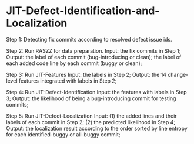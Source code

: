 # JIT-Defect-Identification-and-Localization

Step 1: Detecting fix commits according to resolved defect issue ids. 

Step 2: Run RASZZ for data preparation.
Input: the fix commits in Step 1; 
Output: the label of each commit (bug-introducing or clean);
              the label of each added code line by each commit (buggy or clean);

Step 3: Run JIT-Features
Input: the labels in Step 2;
Output: the 14 change-level features integrated with labels in Step 2; 

Step 4: Run JIT-Defect-Identification
Input: the features with labels in Step 3; 
Output: the likelihood of being a bug-introducing commit for testing commits; 

Step 5: Run JIT-Defect-Localization
Input: (1) the added lines and their labels of each commit in Step 2; 
       (2) the predicted likelihood in Step 4; 
Output: the localization result according to the order sorted by line entropy for each identified-buggy or all-buggy commit; 
